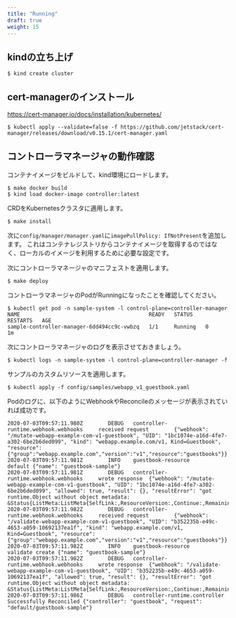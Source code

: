 ```yaml
---
title: "Running"
draft: true
weight: 15
---
```


## kindの立ち上げ

```console
$ kind create cluster
```

## cert-managerのインストール

https://cert-manager.io/docs/installation/kubernetes/

```console
$ kubectl apply --validate=false -f https://github.com/jetstack/cert-manager/releases/download/v0.15.1/cert-manager.yaml
```

## コントローラマネージャの動作確認

コンテナイメージをビルドして、kind環境にロードします。

```console
$ make docker build
$ kind load docker-image controller:latest
```

CRDをKubernetesクラスタに適用します。

```console
$ make install
```

次に`config/manager/manager.yaml`に`imagePullPolicy: IfNotPresent`を追加します。
これはコンテナレジストリからコンテナイメージを取得するのではなく、ローカルのイメージを利用するために必要な設定です。

次にコントローラマネージャのマニフェストを適用します。

```console
$ make deploy
```

コントローラマネージャのPodがRunningになったことを確認してください。

```console
$ kubectl get pod -n sample-system -l control-plane=controller-manager
NAME                                         READY   STATUS    RESTARTS   AGE
sample-controller-manager-6dd494cc9c-vwbzq   1/1     Running   0          1m
```

次にコントローラマネージャのログを表示させておきましょう。

```console
$ kubectl logs -n sample-system -l control-plane=controller-manager -f
```

サンプルのカスタムリソースを適用します。

```console
$ kubectl apply -f config/samples/webapp_v1_guestbook.yaml
```

Podのログに、以下のようにWebhookやReconcileのメッセージが表示されていれば成功です。

```consle
2020-07-03T09:57:11.980Z        DEBUG   controller-runtime.webhook.webhooks     received request        {"webhook": "/mutate-webapp-example-com-v1-guestbook", "UID": "1bc1074e-a16d-4fe7-a302-6be2b6ded099", "kind": "webapp.example.com/v1, Kind=Guestbook", "resource": {"group":"webapp.example.com","version":"v1","resource":"guestbooks"}}
2020-07-03T09:57:11.981Z        INFO    guestbook-resource      default {"name": "guestbook-sample"}
2020-07-03T09:57:11.981Z        DEBUG   controller-runtime.webhook.webhooks     wrote response  {"webhook": "/mutate-webapp-example-com-v1-guestbook", "UID": "1bc1074e-a16d-4fe7-a302-6be2b6ded099", "allowed": true, "result": {}, "resultError": "got runtime.Object without object metadata: &Status{ListMeta:ListMeta{SelfLink:,ResourceVersion:,Continue:,RemainingItemCount:nil,},Status:,Message:,Reason:,Details:nil,Code:200,}"}
2020-07-03T09:57:11.982Z        DEBUG   controller-runtime.webhook.webhooks     received request        {"webhook": "/validate-webapp-example-com-v1-guestbook", "UID": "b352235b-e49c-4653-a059-10692137ea1f", "kind": "webapp.example.com/v1, Kind=Guestbook", "resource": {"group":"webapp.example.com","version":"v1","resource":"guestbooks"}}
2020-07-03T09:57:11.982Z        INFO    guestbook-resource      validate create {"name": "guestbook-sample"}
2020-07-03T09:57:11.982Z        DEBUG   controller-runtime.webhook.webhooks     wrote response  {"webhook": "/validate-webapp-example-com-v1-guestbook", "UID": "b352235b-e49c-4653-a059-10692137ea1f", "allowed": true, "result": {}, "resultError": "got runtime.Object without object metadata: &Status{ListMeta:ListMeta{SelfLink:,ResourceVersion:,Continue:,RemainingItemCount:nil,},Status:,Message:,Reason:,Details:nil,Code:200,}"}
2020-07-03T09:57:11.986Z        DEBUG   controller-runtime.controller   Successfully Reconciled {"controller": "guestbook", "request": "default/guestbook-sample"}
```
